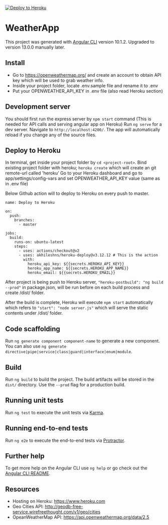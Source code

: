 [![Deploy to Heroku](https://github.com/webceyhan/ng-weather-app/actions/workflows/heroku.yml/badge.svg)](https://github.com/webceyhan/ng-weather-app/actions/workflows/heroku.yml)

# WeatherApp

This project was generated with [Angular CLI](https://github.com/angular/angular-cli) version 10.1.2.
Upgraded to version 13.0.0 manually later.

## Install

- Go to https://openweathermap.org/ and create an account to obtain API key which will be used to grab weather info.
- Inside your project folder, locate .env.sample file and rename it to .env
- Put your OPENWEATHER_API_KEY in .env file (also read Heroku section)

## Development server

You should first run the express server by `npm start` command (This is needed for API calls and serving angular app on Heroku)
Run `ng serve` for a dev server. Navigate to `http://localhost:4200/`. The app will automatically reload if you change any of the source files.

## Deploy to Heroku

In terminal, get inside your project folder by `cd <project-root>`. 
Bind existing project folder with heroku; `heroku create` which will create an git remote-url called 'heroku'
Go to your Heroku dashboard and go to app/settings/config-vars and set OPENWEATHER_API_KEY value (same as in .env file)

Below Github action will to deploy to Heroku on every push to master.
```
name: Deploy to Heroku

on:
  push:
    branches:
      - master

jobs:
  build:
    runs-on: ubuntu-latest
    steps:
      - uses: actions/checkout@v2
      - uses: akhileshns/heroku-deploy@v3.12.12 # This is the action
        with:
          heroku_api_key: ${{secrets.HEROKU_API_KEY}}
          heroku_app_name: ${{secrets.HEROKU_APP_NAME}}
          heroku_email: ${{secrets.HEROKU_EMAIL}}
```

After project is being push to Heroku server, `"heroku-postbuild": "ng build --prod"` in package.json, 
will be run before on each build process and create /dist/<project-name> folder. 

After the build is complete, Heroku will execute  `npm start` automatically which refers to `"start": "node server.js"` 
which will serve the static contents under /dist/<project-name> folder.

## Code scaffolding

Run `ng generate component component-name` to generate a new component. You can also use `ng generate directive|pipe|service|class|guard|interface|enum|module`.

## Build

Run `ng build` to build the project. The build artifacts will be stored in the `dist/` directory. Use the `--prod` flag for a production build.

## Running unit tests

Run `ng test` to execute the unit tests via [Karma](https://karma-runner.github.io).

## Running end-to-end tests

Run `ng e2e` to execute the end-to-end tests via [Protractor](http://www.protractortest.org/).

## Further help

To get more help on the Angular CLI use `ng help` or go check out the [Angular CLI README](https://github.com/angular/angular-cli/blob/master/README.md).
  
## Resources
  
- Hosting on Heroku: https://www.heroku.com
- Geo Cities API: http://geodb-free-service.wirefreethought.com/v1/geo/cities
- OpeanWeatherMap API: https://api.openweathermap.org/data/2.5
